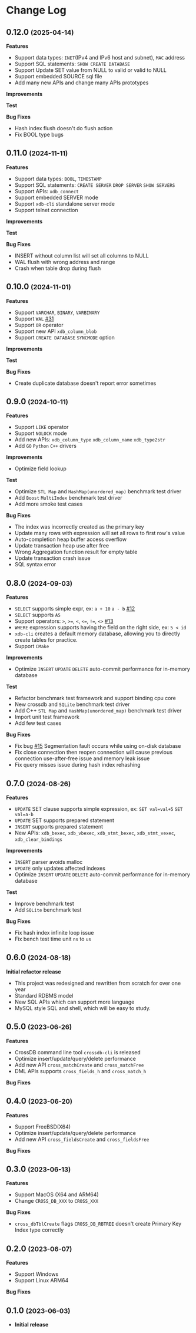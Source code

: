 # Change Log

<!--
- distinct
- group by, having
- select expr a+b, a*b
- insert expr
- where a<b
- where exp: OR
- join
- operators: like, in, between
- data types: BOOL, TIMESTAMP
- function (math[abs,round,floor], str[length], time[now()])
- client-server mode
- NULL, autoincr ID
- WAL
- TCP-B
- TCP-C

## 0.x.0 <small>(2024-08-26)</small>

**Features**
**Improvements**
**Test**
**Bug Fixes**
- Support simple SQL inner join
- Support new statements: `FLUSH` `REPAIR`

- Support RBTREE index for exact match, range match and leftmost match

## 0.13.0 <small>(2025-04-20)</small>

**Features**

- Support REPLACE statement

**Improvements**

**Test**

**Bug Fixes**

-->

## 0.12.0 <small>(2025-04-14)</small>

**Features**

- Support data types: `INET`(IPv4 and IPv6 host and subnet), `MAC` address
- Support SQL statements: `SHOW CREATE DATABASE`
- Support Update SET value from NULL to valid or valid to NULL
- Support embedded SOURCE sql file
- Add many new APIs and change many APIs prototypes

**Improvements**

**Test**

**Bug Fixes**

- Hash index flush doesn't do flush action
- Fix BOOL type bugs


## 0.11.0 <small>(2024-11-11)</small>

**Features**

- Support data types: `BOOL`, `TIMESTAMP`
- Support SQL statements: `CREATE SERVER` `DROP SERVER` `SHOW SERVERS`
- Support APIs: `xdb_connect`
- Support embedded SERVER mode
- Support `xdb-cli` standalone server mode
- Support telnet connection

**Improvements**

**Test**

**Bug Fixes**

- INSERT without column list will set all columns to NULL
- WAL flush with wrong address and range
- Crash when table drop during flush


## 0.10.0 <small>(2024-11-01)</small>

**Features**

- Support `VARCHAR`, `BINARY`, `VARBINARY`
- Support `WAL` [#31](https://github.com/crossdb-org/crossdb/issues/31)
- Support `OR` operator
- Support new API `xdb_column_blob`
- Support `CREATE DATABASE` `SYNCMODE` option

**Improvements**

**Test**

**Bug Fixes**

- Create duplicate database doesn't report error sometimes


## 0.9.0 <small>(2024-10-11)</small>

**Features**

- Support `LIKE` operator
- Support `NOLOCK` mode
- Add new APIs: `xdb_column_type` `xdb_column_name` `xdb_type2str` 
- Add `GO` `Python` `C++` drivers

**Improvements**

- Optimize field lookup

**Test**

- Optimize `STL Map` and `HashMap(unordered_map)` benchmark test driver
- Add `Boost` `MultiIndex` benchmark test driver
- Add more smoke test cases

**Bug Fixes**

- The index was incorrectly created as the primary key
- Update many rows with expression will set all rows to first row's value
- Auto-completion heap buffer access overflow
- Update transaction heap use after free
- Wrong Aggregation function result for empty table
- Update transaction crash issue
- SQL syntax error


## 0.8.0 <small>(2024-09-03)</small>

**Features**

- `SELECT` supports simple expr, ex: `a + 10` `a - b` [#12](https://github.com/crossdb-org/crossdb/issues/12)
- `SELECT` supports `AS`
- Support operators: `>`, `>=`, `<`, `<=`, `!=`, `<>` [#13](https://github.com/crossdb-org/CrossDB/issues/13)
- `WHERE` expression supports having the field on the right side, ex: `5 < id`
- `xdb-cli` creates a default memory database, allowing you to directly create tables for practice.
- Support `CMake`

**Improvements**

- Optimize `INSERT` `UPDATE` `DELETE` auto-commit performance for in-memory database 

**Test**

- Refactor benchmark test framework and support binding cpu core
- New crossdb and `SQLite` benchmark test driver
- Add C++ `STL Map` and `HashMap(unordered_map)` benchmark test driver
- Import unit test framework
- Add few test cases

**Bug Fixes**

- Fix bug [#15](https://github.com/crossdb-org/CrossDB/issues/15) Segmentation fault occurs while using on-disk database
- Fix close connection then reopen connection will cause previous connection use-after-free issue and memory leak issue
- Fix query misses issue during hash index rehashing


## 0.7.0 <small>(2024-08-26)</small>

**Features**

- `UPDATE` SET clause supports simple expression, ex: `SET val=val+5` `SET val=a-b`
- `UPDATE` SET supports prepared statement
- `INSERT` supports prepared statement
- New APIs: `xdb_bexec`, `xdb_vbexec`, `xdb_stmt_bexec`, `xdb_stmt_vexec`, `xdb_clear_bindings`

**Improvements**

- `INSERT` parser avoids malloc
- `UPDATE` only updates affected indexes
- Optimize `INSERT` `UPDATE` `DELETE` auto-commit performance for in-memory database 

**Test**

- Improve benchmark test
- Add `SQLite` benchmark test

**Bug Fixes**

- Fix hash index infinite loop issue
- Fix bench test time unit `ns` to `us`


## 0.6.0 <small>(2024-08-18)</small>

**Initial refactor release**

- This project was redesigned and rewritten from scratch for over one year
- Standard RDBMS model
- New SQL APIs which can support more language
- MySQL style SQL and shell, which will be easy to study.


## 0.5.0 <small>(2023-06-26)</small>

**Features**

- CrossDB command line tool `crossdb-cli` is released
- Optimize insert/update/query/delete performance
- Add new API `cross_matchCreate` and `cross_matchFree`
- DML APIs supports `cross_fields_h` and `cross_match_h`

**Bug Fixes**


## 0.4.0 <small>(2023-06-20)</small>

**Features**

- Support FreeBSD(X64)
- Optimize insert/update/query/delete performance
- Add new API `cross_fieldsCreate` and `cross_fieldsFree`

**Bug Fixes**


## 0.3.0 <small>(2023-06-13)</small>

**Features**

- Support MacOS (X64 and ARM64)
- Change `CROSS_DB_XXX` to `CROSS_XXX`

**Bug Fixes**

- `cross_dbTblCreate` flags `CROSS_DB_RBTREE` doesn't create Primary Key Index type correctly


## 0.2.0 <small>(2023-06-07)</small>

**Features**

- Support Windows
- Support Linux ARM64

**Bug Fixes**


## 0.1.0 <small>(2023-06-03)</small>

- **Initial release**
